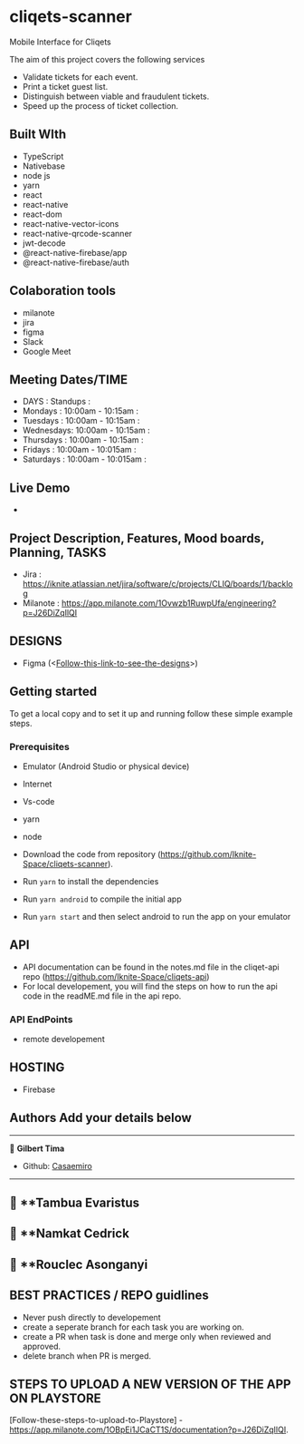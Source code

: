 # cliqets-scanner

Mobile Interface for Cliqets

The aim of this project covers the following services

- Validate tickets for each event.
- Print a ticket guest list.
- Distinguish between viable and fraudulent tickets.
- Speed up the process of ticket collection.

## Built WIth

- TypeScript
- Nativebase
- node js
- yarn
- react
- react-native
- react-dom
- react-native-vector-icons
- react-native-qrcode-scanner
- jwt-decode
- @react-native-firebase/app
- @react-native-firebase/auth

## Colaboration tools

- milanote
- jira
- figma
- Slack
- Google Meet

## Meeting Dates/TIME

- DAYS : Standups :
- Mondays : 10:00am - 10:15am :
- Tuesdays : 10:00am - 10:15am :
- Wednesdays: 10:00am - 10:15am :
- Thursdays : 10:00am - 10:15am :
- Fridays : 10:00am - 10:015am :
- Saturdays : 10:00am - 10:015am :

## Live Demo

-

## Project Description, Features, Mood boards, Planning, TASKS

- Jira : <https://iknite.atlassian.net/jira/software/c/projects/CLIQ/boards/1/backlog>
- Milanote : <https://app.milanote.com/1Ovwzb1RuwpUfa/engineering?p=J26DiZqIlQI>

## DESIGNS

- Figma (<[Follow-this-link-to-see-the-designs]>)

## Getting started

To get a local copy and to set it up and running follow these simple example steps.

### Prerequisites

- Emulator (Android Studio or physical device)
- Internet
- Vs-code
- yarn
- node

- Download the code from repository (<https://github.com/Iknite-Space/cliqets-scanner>).
- Run `yarn` to install the dependencies
- Run `yarn android` to compile the initial app
- Run `yarn start` and then select android to run the app on your emulator

## API

- API documentation can be found in the notes.md file in the cliqet-api repo (<https://github.com/Iknite-Space/cliqets-api>)
- For local developement, you will find the steps on how to run the api code in the readME.md file in the api repo.

### API EndPoints

- remote developement

## HOSTING

- Firebase

## Authors Add your details below

---

👤 **Gilbert Tima**

- Github: [Casaemiro](https://github.com/I-Frostbyte/)

---

## 👤 \*\*Tambua Evaristus

## 👤 \*\*Namkat Cedrick
## 👤 \*\*Rouclec Asonganyi

## BEST PRACTICES / REPO guidlines

- Never push directly to developement
- create a seperate branch for each task you are working on.
- create a PR when task is done and merge only when reviewed and approved.
- delete branch when PR is merged.

[follow-this-link-to-see-the-designs]: https://figma.com

## STEPS TO UPLOAD A NEW VERSION OF THE APP ON PLAYSTORE
[Follow-these-steps-to-upload-to-Playstore] - https://app.milanote.com/1OBpEi1JCaCT1S/documentation?p=J26DiZqIlQI.

